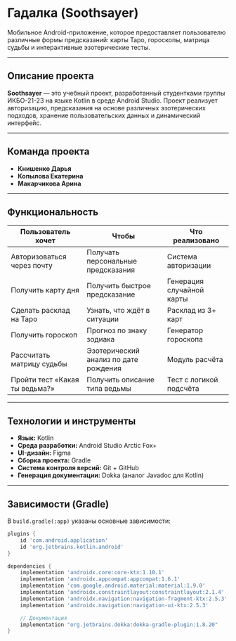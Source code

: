 #  Гадалка (Soothsayer)

Мобильное Android-приложение, которое предоставляет пользователю различные формы предсказаний: карты Таро, гороскопы, матрица судьбы и интерактивные эзотерические тесты.

---

##  Описание проекта

**Soothsayer** — это учебный проект, разработанный студентками группы ИКБО-21-23 на языке Kotlin в среде Android Studio. Проект реализует авторизацию, предсказания на основе различных эзотерических подходов, хранение пользовательских данных и динамический интерфейс.

---

##  Команда проекта

- **Книшенко Дарья**
- **Копылова Екатерина**
- **Макарчикова Арина**

---

##  Функциональность

| Пользователь хочет | Чтобы | Что реализовано |
|--------------------|-------|-----------------|
| Авторизоваться через почту | Получать персональные предсказания | Система авторизации |
| Получить карту дня | Получить быстрое предсказание | Генерация случайной карты |
| Сделать расклад на Таро | Узнать, что ждёт в ситуации | Расклад из 3+ карт |
| Получить гороскоп | Прогноз по знаку зодиака | Генератор гороскопа |
| Рассчитать матрицу судьбы | Эзотерический анализ по дате рождения | Модуль расчёта |
| Пройти тест «Какая ты ведьма?» | Получить описание типа ведьмы | Тест с логикой подсчёта |

---

##  Технологии и инструменты

- **Язык:** Kotlin  
- **Среда разработки:** Android Studio Arctic Fox+  
- **UI-дизайн:** Figma  
- **Сборка проекта:** Gradle  
- **Система контроля версий:** Git + GitHub  
- **Генерация документации:** Dokka (аналог Javadoc для Kotlin)

---

##  Зависимости (Gradle)

В `build.gradle(:app)` указаны основные зависимости:

```gradle
plugins {
    id 'com.android.application'
    id 'org.jetbrains.kotlin.android'
}

dependencies {
    implementation 'androidx.core:core-ktx:1.10.1'
    implementation 'androidx.appcompat:appcompat:1.6.1'
    implementation 'com.google.android.material:material:1.9.0'
    implementation 'androidx.constraintlayout:constraintlayout:2.1.4'
    implementation 'androidx.navigation:navigation-fragment-ktx:2.5.3'
    implementation 'androidx.navigation:navigation-ui-ktx:2.5.3'

    // Документация
    implementation "org.jetbrains.dokka:dokka-gradle-plugin:1.8.20"
}
